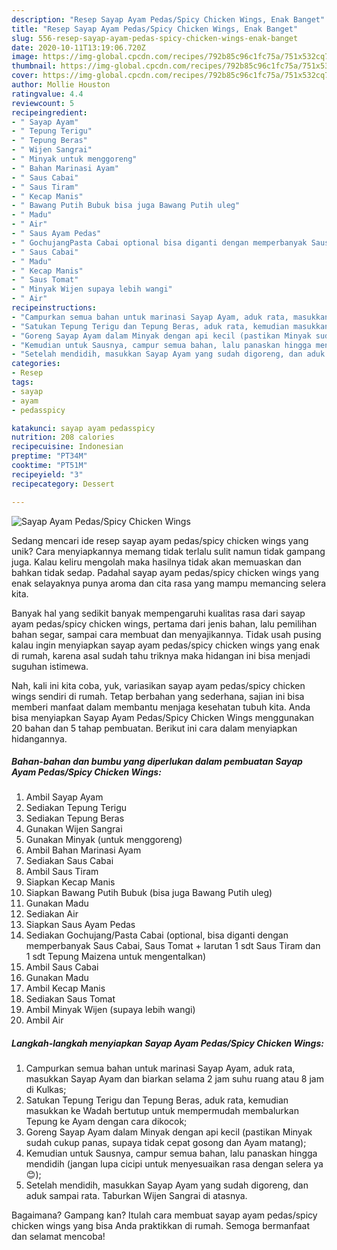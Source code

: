 ```yaml
---
description: "Resep Sayap Ayam Pedas/Spicy Chicken Wings, Enak Banget"
title: "Resep Sayap Ayam Pedas/Spicy Chicken Wings, Enak Banget"
slug: 556-resep-sayap-ayam-pedas-spicy-chicken-wings-enak-banget
date: 2020-10-11T13:19:06.720Z
image: https://img-global.cpcdn.com/recipes/792b85c96c1fc75a/751x532cq70/sayap-ayam-pedasspicy-chicken-wings-foto-resep-utama.jpg
thumbnail: https://img-global.cpcdn.com/recipes/792b85c96c1fc75a/751x532cq70/sayap-ayam-pedasspicy-chicken-wings-foto-resep-utama.jpg
cover: https://img-global.cpcdn.com/recipes/792b85c96c1fc75a/751x532cq70/sayap-ayam-pedasspicy-chicken-wings-foto-resep-utama.jpg
author: Mollie Houston
ratingvalue: 4.4
reviewcount: 5
recipeingredient:
- " Sayap Ayam"
- " Tepung Terigu"
- " Tepung Beras"
- " Wijen Sangrai"
- " Minyak untuk menggoreng"
- " Bahan Marinasi Ayam"
- " Saus Cabai"
- " Saus Tiram"
- " Kecap Manis"
- " Bawang Putih Bubuk bisa juga Bawang Putih uleg"
- " Madu"
- " Air"
- " Saus Ayam Pedas"
- " GochujangPasta Cabai optional bisa diganti dengan memperbanyak Saus Cabai Saus Tomat  larutan 1 sdt Saus Tiram dan 1 sdt Tepung Maizena untuk mengentalkan"
- " Saus Cabai"
- " Madu"
- " Kecap Manis"
- " Saus Tomat"
- " Minyak Wijen supaya lebih wangi"
- " Air"
recipeinstructions:
- "Campurkan semua bahan untuk marinasi Sayap Ayam, aduk rata, masukkan Sayap Ayam dan biarkan selama 2 jam suhu ruang atau 8 jam di Kulkas;"
- "Satukan Tepung Terigu dan Tepung Beras, aduk rata, kemudian masukkan ke Wadah bertutup untuk mempermudah membalurkan Tepung ke Ayam dengan cara dikocok;"
- "Goreng Sayap Ayam dalam Minyak dengan api kecil (pastikan Minyak sudah cukup panas, supaya tidak cepat gosong dan Ayam matang);"
- "Kemudian untuk Sausnya, campur semua bahan, lalu panaskan hingga mendidih (jangan lupa cicipi untuk menyesuaikan rasa dengan selera ya😊);"
- "Setelah mendidih, masukkan Sayap Ayam yang sudah digoreng, dan aduk sampai rata. Taburkan Wijen Sangrai di atasnya."
categories:
- Resep
tags:
- sayap
- ayam
- pedasspicy

katakunci: sayap ayam pedasspicy 
nutrition: 208 calories
recipecuisine: Indonesian
preptime: "PT34M"
cooktime: "PT51M"
recipeyield: "3"
recipecategory: Dessert

---
```



![Sayap Ayam Pedas/Spicy Chicken Wings](https://img-global.cpcdn.com/recipes/792b85c96c1fc75a/751x532cq70/sayap-ayam-pedasspicy-chicken-wings-foto-resep-utama.jpg)

Sedang mencari ide resep sayap ayam pedas/spicy chicken wings yang unik? Cara menyiapkannya memang tidak terlalu sulit namun tidak gampang juga. Kalau keliru mengolah maka hasilnya tidak akan memuaskan dan bahkan tidak sedap. Padahal sayap ayam pedas/spicy chicken wings yang enak selayaknya punya aroma dan cita rasa yang mampu memancing selera kita.

Banyak hal yang sedikit banyak mempengaruhi kualitas rasa dari sayap ayam pedas/spicy chicken wings, pertama dari jenis bahan, lalu pemilihan bahan segar, sampai cara membuat dan menyajikannya. Tidak usah pusing kalau ingin menyiapkan sayap ayam pedas/spicy chicken wings yang enak di rumah, karena asal sudah tahu triknya maka hidangan ini bisa menjadi suguhan istimewa.




Nah, kali ini kita coba, yuk, variasikan sayap ayam pedas/spicy chicken wings sendiri di rumah. Tetap berbahan yang sederhana, sajian ini bisa memberi manfaat dalam membantu menjaga kesehatan tubuh kita. Anda bisa menyiapkan Sayap Ayam Pedas/Spicy Chicken Wings menggunakan 20 bahan dan 5 tahap pembuatan. Berikut ini cara dalam menyiapkan hidangannya.

<!--inarticleads1-->

##### Bahan-bahan dan bumbu yang diperlukan dalam pembuatan Sayap Ayam Pedas/Spicy Chicken Wings:

1. Ambil  Sayap Ayam
1. Sediakan  Tepung Terigu
1. Sediakan  Tepung Beras
1. Gunakan  Wijen Sangrai
1. Gunakan  Minyak (untuk menggoreng)
1. Ambil  Bahan Marinasi Ayam
1. Sediakan  Saus Cabai
1. Ambil  Saus Tiram
1. Siapkan  Kecap Manis
1. Siapkan  Bawang Putih Bubuk (bisa juga Bawang Putih uleg)
1. Gunakan  Madu
1. Sediakan  Air
1. Siapkan  Saus Ayam Pedas
1. Sediakan  Gochujang/Pasta Cabai (optional, bisa diganti dengan memperbanyak Saus Cabai, Saus Tomat + larutan 1 sdt Saus Tiram dan 1 sdt Tepung Maizena untuk mengentalkan)
1. Ambil  Saus Cabai
1. Gunakan  Madu
1. Ambil  Kecap Manis
1. Sediakan  Saus Tomat
1. Ambil  Minyak Wijen (supaya lebih wangi)
1. Ambil  Air




<!--inarticleads2-->

##### Langkah-langkah menyiapkan Sayap Ayam Pedas/Spicy Chicken Wings:

1. Campurkan semua bahan untuk marinasi Sayap Ayam, aduk rata, masukkan Sayap Ayam dan biarkan selama 2 jam suhu ruang atau 8 jam di Kulkas;
1. Satukan Tepung Terigu dan Tepung Beras, aduk rata, kemudian masukkan ke Wadah bertutup untuk mempermudah membalurkan Tepung ke Ayam dengan cara dikocok;
1. Goreng Sayap Ayam dalam Minyak dengan api kecil (pastikan Minyak sudah cukup panas, supaya tidak cepat gosong dan Ayam matang);
1. Kemudian untuk Sausnya, campur semua bahan, lalu panaskan hingga mendidih (jangan lupa cicipi untuk menyesuaikan rasa dengan selera ya😊);
1. Setelah mendidih, masukkan Sayap Ayam yang sudah digoreng, dan aduk sampai rata. Taburkan Wijen Sangrai di atasnya.




Bagaimana? Gampang kan? Itulah cara membuat sayap ayam pedas/spicy chicken wings yang bisa Anda praktikkan di rumah. Semoga bermanfaat dan selamat mencoba!
